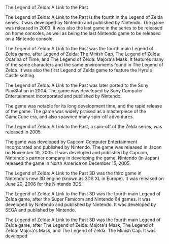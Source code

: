 The Legend of Zelda: A Link to the Past

The Legend of Zelda: A Link to the Past is the fourth in the Legend of Zelda series. It was developed by Nintendo and published by Nintendo. The game was released in 2003. It was also the last game in the series to be released on home consoles, as well as being the last Nintendo game to be released on a Nintendo console.

The Legend of Zelda: A Link to the Past was the fourth main Legend of Zelda game, after Legend of Zelda: The Minish Cap, The Legend of Zelda: Ocarina of Time, and The Legend of Zelda: Majora's Mask. It features many of the same characters and the same environments found in The Legend of Zelda. It was also the first Legend of Zelda game to feature the Hyrule Castle setting.

The Legend of Zelda: A Link to the Past was later ported to the Sony PlayStation in 2004. The game was developed by Sony Computer Entertainment Incorporated and published by Nintendo.

The game was notable for its long development time, and the rapid release of the game. The game was widely praised as a masterpiece of the GameCube era, and also spawned many spin-off adventures.

The Legend of Zelda: A Link to the Past, a spin-off of the Zelda series, was released in 2005.

The game was developed by Capcom Computer Entertainment Incorporated and published by Nintendo. The game was released in Japan on November 10, 2005. It was developed and published by Capcom, Nintendo's partner company in developing the game. Nintendo (in Japan) released the game in North America on December 15, 2005.

The Legend of Zelda: A Link to the Past 3D was the third game in Nintendo's new 3D engine (known as 3DS XL in Europe). It was released on June 20, 2006 for the Nintendo 3DS.

The Legend of Zelda: A Link to the Past 3D was the fourth main Legend of Zelda game, after the Super Famicom and Nintendo 64 games. It was developed by Nintendo and published by Nintendo. It was developed by SEGA and published by Nintendo.

The Legend of Zelda: A Link to the Past 3D was the fourth main Legend of Zelda game, after The Legend of Zelda: Majora's Mask, The Legend of Zelda: Majora's Mask, and The Legend of Zelda: The Minish Cap. It was developed